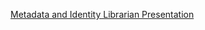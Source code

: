 <a href="presentation/media/metadata_identity_librarian_presentation.zip">Metadata and Identity Librarian Presentation</a>
